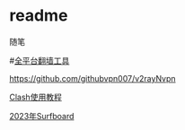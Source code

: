 # readme
随笔

#[全平台翻墙工具](https://binghe.gitbook.io/quan-ping-tai-fan-qiang-gong-ju/0/android)

https://github.com/githubvpn007/v2rayNvpn

[Clash使用教程](https://github.com/githubvpn007/Clash-for-Android)



[2023年Surfboard](https://www.youtube.com/watch?v=3kaGlLUaEdQ)
